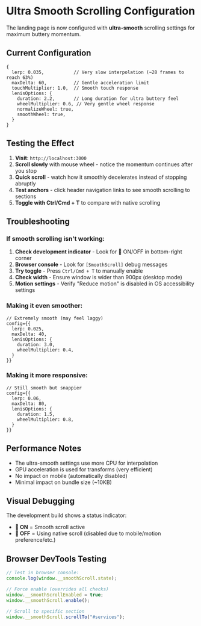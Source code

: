 # Ultra Smooth Scrolling Configuration

The landing page is now configured with **ultra-smooth** scrolling settings for maximum buttery momentum.

## Current Configuration

```tsx
{
  lerp: 0.035,           // Very slow interpolation (~28 frames to reach 63%)
  maxDelta: 60,          // Gentle acceleration limit
  touchMultiplier: 1.0,  // Smooth touch response
  lenisOptions: {
    duration: 2.2,       // Long duration for ultra buttery feel
    wheelMultiplier: 0.6, // Very gentle wheel response
    normalizeWheel: true,
    smoothWheel: true,
  }
}
```

## Testing the Effect

1. **Visit**: `http://localhost:3000`
2. **Scroll slowly** with mouse wheel - notice the momentum continues after you stop
3. **Quick scroll** - watch how it smoothly decelerates instead of stopping abruptly
4. **Test anchors** - click header navigation links to see smooth scrolling to sections
5. **Toggle with Ctrl/Cmd + T** to compare with native scrolling

## Troubleshooting

### If smooth scrolling isn't working:

1. **Check development indicator** - Look for 📱 ON/OFF in bottom-right corner
2. **Browser console** - Look for `[SmoothScroll]` debug messages
3. **Try toggle** - Press `Ctrl/Cmd + T` to manually enable
4. **Check width** - Ensure window is wider than 900px (desktop mode)
5. **Motion settings** - Verify "Reduce motion" is disabled in OS accessibility settings

### Making it even smoother:

```tsx
// Extremely smooth (may feel laggy)
config={{
  lerp: 0.025,
  maxDelta: 40,
  lenisOptions: {
    duration: 3.0,
    wheelMultiplier: 0.4,
  }
}}
```

### Making it more responsive:

```tsx
// Still smooth but snappier
config={{
  lerp: 0.06,
  maxDelta: 80,
  lenisOptions: {
    duration: 1.5,
    wheelMultiplier: 0.8,
  }
}}
```

## Performance Notes

- The ultra-smooth settings use more CPU for interpolation
- GPU acceleration is used for transforms (very efficient)
- No impact on mobile (automatically disabled)
- Minimal impact on bundle size (~10KB)

## Visual Debugging

The development build shows a status indicator:

- **📱 ON** = Smooth scroll active
- **📱 OFF** = Using native scroll (disabled due to mobile/motion preference/etc.)

## Browser DevTools Testing

```javascript
// Test in browser console:
console.log(window.__smoothScroll.state);

// Force enable (overrides all checks)
window.__smoothScrollEnabled = true;
window.__smoothScroll.enable();

// Scroll to specific section
window.__smoothScroll.scrollTo("#services");
```
